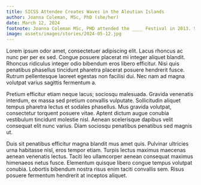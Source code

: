 ```yaml
---
title: SICSS Attendee Creates Waves in the Aleutian Islands
author: Joanna Coleman, MSc, PhD (she/her)
date: March 12, 2024
footnote: Joanna Coleman MSc, PHD attended the ____ Festival in 2013. She recently found herself published on the front of the New York Times. She wrote to us, excited about how SICSS helped her accomplish her research. 
image: assets/images/stories/2024-05-12.jpg
---
```


Lorem ipsum odor amet, consectetuer adipiscing elit. Lacus rhoncus ac nunc per per ex sed. Congue posuere placerat mi integer aliquet blandit. Rhoncus ridiculus integer odio bibendum eros libero efficitur. Nisi quis penatibus phasellus tincidunt pharetra placerat posuere hendrerit fusce. Rutrum pellentesque laoreet egestas non facilisi dui. Nec nam ad magna volutpat varius sagittis fermentum a.

Pretium efficitur etiam neque lacus; sociosqu malesuada. Gravida venenatis interdum, ex massa sed pretium convallis vulputate. Sollicitudin aliquet tempus pharetra lectus et sodales phasellus. Mus gravida volutpat, consectetur torquent posuere vitae. Aptent dictum augue conubia vestibulum tincidunt molestie nisl. Aenean scelerisque dapibus velit consequat elit nunc varius. Diam sociosqu penatibus penatibus sed magnis ut.

Duis sit penatibus efficitur magna blandit mus amet quis. Pulvinar ultricies urna habitasse nisl, eros tempor etiam. Turpis lectus maximus maecenas aenean venenatis lectus. Taciti leo ullamcorper aenean consequat maximus himenaeos netus fusce. Elementum quisque libero congue tempus volutpat conubia. Lobortis bibendum nostra risus enim taciti convallis sem. Risus posuere fermentum hendrerit at inceptos aliquet.